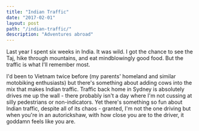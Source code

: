 ```yaml
---
title: "Indian Traffic"
date: "2017-02-01"
layout: post
path: "/indian-traffic/"
description: "Adventures abroad"
---
```


Last year I spent six weeks in India. It was wild. I got the chance to see the Taj, hike through mountains, and eat mindblowingly good food. But the traffic is what I'll remember most.

I'd been to Vietnam twice before (my parents' homeland and similar motobiking enthusiasts) but there's something about adding cows into the mix that makes Indian traffic. Traffic back home in Sydney is absolutely drives me up the wall - there probably isn't a day where I'm not cussing at silly pedestrians or non-indicators. Yet there's something so fun about Indian traffic, despite all of its chaos - granted, I'm not the one driving but when you're in an autorickshaw, with how close you are to the driver, it goddamn feels like you are.